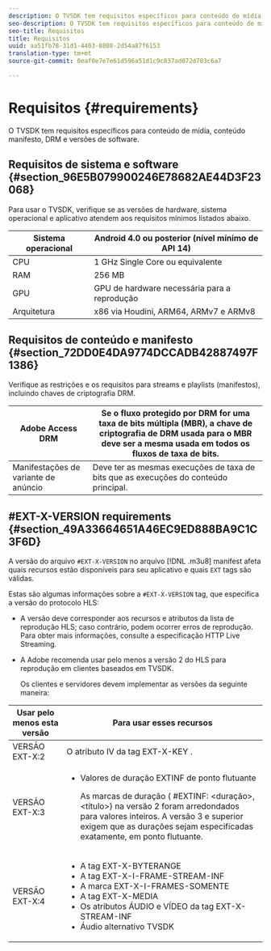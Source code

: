 ```yaml
---
description: O TVSDK tem requisitos específicos para conteúdo de mídia, conteúdo manifesto, DRM e versões de software.
seo-description: O TVSDK tem requisitos específicos para conteúdo de mídia, conteúdo manifesto, DRM e versões de software.
seo-title: Requisitos
title: Requisitos
uuid: aa51fb78-31d1-4403-8808-2d54a87f6153
translation-type: tm+mt
source-git-commit: 0eaf0e7e7e61d596a51d1c9c837ad072d703c6a7

---
```



# Requisitos {#requirements}

O TVSDK tem requisitos específicos para conteúdo de mídia, conteúdo manifesto, DRM e versões de software.

## Requisitos de sistema e software {#section_96E5B079900246E78682AE44D3F23068}

Para usar o TVSDK, verifique se as versões de hardware, sistema operacional e aplicativo atendem aos requisitos mínimos listados abaixo.

| Sistema operacional | Android 4.0 ou posterior (nível mínimo de API 14) |
|---|---|
| CPU | 1 GHz Single Core ou equivalente |
| RAM | 256 MB |
| GPU | GPU de hardware necessária para a reprodução |
| Arquitetura | x86 via Houdini, ARM64, ARMv7 e ARMv8 |

## Requisitos de conteúdo e manifesto {#section_72DD0E4DA9774DCCADB42887497F1386}

Verifique as restrições e os requisitos para streams e playlists (manifestos), incluindo chaves de criptografia DRM.

| Adobe Access DRM | Se o fluxo protegido por DRM for uma taxa de bits múltipla (MBR), a chave de criptografia de DRM usada para o MBR deve ser a mesma usada em todos os fluxos de taxa de bits. |
|---|---|
| Manifestações de variante de anúncio | Deve ter as mesmas execuções de taxa de bits que as execuções do conteúdo principal. |

## #EXT-X-VERSION requirements {#section_49A33664651A46EC9ED888BA9C1C3F6D}

A versão do arquivo `#EXT-X-VERSION` no arquivo [!DNL .m3u8] manifest afeta quais recursos estão disponíveis para seu aplicativo e quais `EXT` tags são válidas.

Estas são algumas informações sobre a `#EXT-X-VERSION` tag, que especifica a versão do protocolo HLS:

* A versão deve corresponder aos recursos e atributos da lista de reprodução HLS; caso contrário, podem ocorrer erros de reprodução. Para obter mais informações, consulte a especificação [](https://datatracker.ietf.org/doc/draft-pantos-http-live-streaming/?include_text=1)HTTP Live Streaming.
* A Adobe recomenda usar pelo menos a versão 2 do HLS para reprodução em clientes baseados em TVSDK.

   Os clientes e servidores devem implementar as versões da seguinte maneira:

<table frame="all" colsep="1" rowsep="1" id="table_62EB98EDD9DE49EC84CB1C7D59BC40E6"> 
 <thead> 
  <tr rowsep="1"> 
   <th colname="1" class="entry"> Usar pelo menos esta versão </th> 
   <th colname="2" class="entry"> Para usar esses recursos </th> 
  </tr> 
 </thead>
 <tbody> 
  <tr rowsep="1"> 
   <td colname="1"> <span class="codeph"> VERSÃO EXT-X:2 </span> </td> 
   <td colname="2"> O atributo IV da <span class="codeph"> tag EXT-X-KEY </span> . </td> 
  </tr> 
  <tr rowsep="1"> 
   <td colname="1"> <span class="codeph"> VERSÃO EXT-X:3 </span> </td> 
   <td colname="2"> 
    <ul id="ul_C9500D3F934848639C204BF248F139FF"> 
     <li id="li_535A7E3FABCB46FE872A7EA5DE2A1784">Valores de duração <span class="codeph"> EXTINF de ponto flutuante </span> <p>As marcas de duração ( <span class="codeph"> #EXTINF: </span>&lt;duração&gt;,&lt;título&gt;) na versão 2 foram arredondados para valores inteiros. A versão 3 e superior exigem que as durações sejam especificadas exatamente, em ponto flutuante. </p> </li> 
    </ul> </td> 
  </tr> 
  <tr rowsep="0"> 
   <td colname="1"> <span class="codeph"> VERSÃO EXT-X:4 </span> </td> 
   <td colname="2"> 
    <ul id="ul_3355A6CBBE2141DDB92660BB4B604D70"> 
     <li id="li_5E73D41AF6DC4CEE88D6C029FFCFC350">A tag <span class="codeph"> EXT-X-BYTERANGE </span> </li> 
     <li id="li_BF5141F516F749E5890860D487EB5287">A tag <span class="codeph"> EXT-X-I-FRAME-STREAM-INF </span> </li> 
     <li id="li_E0D399A13812499B94107CDE62998EE9">A marca <span class="codeph"> EXT-X-I-FRAMES-SOMENTE </span> </li> 
     <li id="li_A7783AFF99854EFBBAECD2967E4CBF2B">A tag <span class="codeph"> EXT-X-MEDIA </span> </li> 
     <li id="li_15AE652F33C1454AA90DDC65E7D6C2FD">Os atributos <span class="codeph"> ÁUDIO </span> e <span class="codeph"> VÍDEO </span> da tag <span class="codeph"> EXT-X-STREAM-INF </span> </li> 
     <li id="li_DB2A7847D5884F6E91FD9E78101FBCA5">Áudio alternativo TVSDK </li> 
    </ul> </td> 
  </tr> 
 </tbody> 
</table>